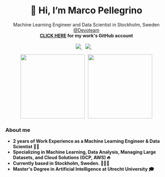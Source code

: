 <h1 align="center">👋 Hi, I’m Marco Pellegrino</h1>

<p align='center'>
  Machine Learning Engineer and Data Scientist in Stockholm, Sweden <a href="https://www.devoteam.com/">@Devoteam</a><br>
  <strong><a href="https://github.com/marcopellegrino-devoteam">CLICK HERE</a> for my work's GitHub account <strong><br><br>
  <a href="https://www.linkedin.com/in/marco-pellegrino-it/">
    <img src="https://img.shields.io/badge/LinkedIn-0077B5?style=for-the-badge&logo=linkedin&logoColor=white"></img>
  </a>&nbsp;&nbsp;
  <a href="mailto:marcopellegrino.it@gmail.com">
    <img src="https://img.shields.io/badge/Gmail-D14836?style=for-the-badge&logo=gmail&logoColor=white"></img>
  </a> &nbsp;&nbsp;
  </a>&nbsp;&nbsp;
</p>

<p align='center'>
  <a href="#"><img src="https://github-readme-stats.vercel.app/api/top-langs/?username=marcopellegrinoit&count_private=true&theme=tokyonight&layout=donut&langs_count=6" height=200></a>&nbsp;&nbsp;
  <a href="#"><img src="https://github-readme-stats.vercel.app/api?username=marcopellegrinoit&show_icons=true&count_private=true&theme=tokyonight" height=200></a>
</p>

<h3>About me</h3>

* **2 years of Work Experience** as a **Machine Learning Engineer** & **Data Scientist** 👨‍💻
* Specializing in **Machine Learning**, **Data Analysis**, **Managing Large Datasets**, and **Cloud Solutions (GCP, AWS)** 🔥
* Currently based in **Stockholm**, Sweden.  📍🇸🇪
* Master's Degree in **Artificial Intelligence** at Utrecht University 🎓
